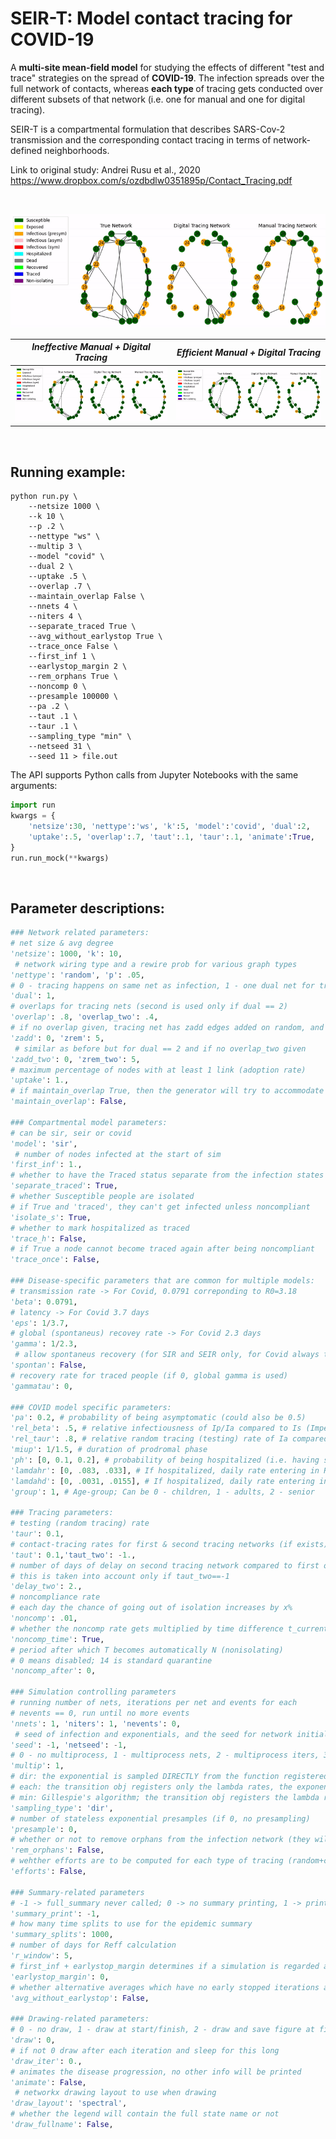 # SEIR-T: Model contact tracing for COVID-19

A <b>multi-site mean-field model</b> for studying the effects of different "test and trace" strategies on the spread of <b>COVID-19</b>. The infection spreads over the full network of contacts, whereas <b>each type </b> of tracing gets conducted over different subsets of that network (i.e. one for manual and one for digital tracing).

SEIR-T is a compartmental formulation that describes SARS-Cov-2 transmission and the corresponding contact tracing in terms of network-defined neighborhoods.

Link to original study: Andrei Rusu et al., 2020 https://www.dropbox.com/s/ozdbdlw0351895p/Contact_Tracing.pdf 

<br />

<p style="text-align:center;"><a href="https://www.dropbox.com/s/m284tx8tmgeckqk/noncomp.mp4?dl=0" target="_blank"><img src="fig/noncomp.gif"/></a></p>



<i>Ineffective Manual + Digital Tracing </i>          |  <i>Efficient Manual + Digital Tracing </i>
:-------------------------:|:-------------------------:
[![Ineffective tracing example](fig/nct.gif)](https://www.dropbox.com/s/bxirlp1271teadg/nct.mp4?raw=1#t=0.1) |  [![Efficient tracing example](fig/ct.gif)](https://www.dropbox.com/s/3o0a63ivj8gk82c/ct.mp4?raw=1#t=0.1)

<br />
<h2>Running example:</h2>

```
python run.py \
    --netsize 1000 \
    --k 10 \
    --p .2 \
    --nettype "ws" \
    --multip 3 \
    --model "covid" \
    --dual 2 \
    --uptake .5 \
    --overlap .7 \
    --maintain_overlap False \
    --nnets 4 \
    --niters 4 \
    --separate_traced True \
    --avg_without_earlystop True \
    --trace_once False \
    --first_inf 1 \
    --earlystop_margin 2 \
    --rem_orphans True \
    --noncomp 0 \
    --presample 100000 \
    --pa .2 \
    --taut .1 \
    --taur .1 \
    --sampling_type "min" \
    --netseed 31 \
    --seed 11 > file.out
```

The API supports Python calls from Jupyter Notebooks with the same arguments:
```python
import run
kwargs = {
    'netsize':30, 'nettype':'ws', 'k':5, 'model':'covid', 'dual':2, 
    'uptake':.5, 'overlap':.7, 'taut':.1, 'taur':.1, 'animate':True,
}
run.run_mock(**kwargs)
```

<br />
<h2>Parameter descriptions:</h2>

```python
### Network related parameters:
# net size & avg degree 
'netsize': 1000, 'k': 10,
 # network wiring type and a rewire prob for various graph types
'nettype': 'random', 'p': .05,
# 0 - tracing happens on same net as infection, 1 - one dual net for tracing, 2 - two dual nets for tracing
'dual': 1,
# overlaps for tracing nets (second is used only if dual == 2)
'overlap': .8, 'overlap_two': .4,
# if no overlap given, tracing net has zadd edges added on random, and zrem removed
'zadd': 0, 'zrem': 5,
 # similar as before but for dual == 2 and if no overlap_two given
'zadd_two': 0, 'zrem_two': 5,
# maximum percentage of nodes with at least 1 link (adoption rate)
'uptake': 1.,
# if maintain_overlap True, then the generator will try to accommodate both the uptake and the overlap
'maintain_overlap': False,

### Compartmental model parameters:
# can be sir, seir or covid
'model': 'sir',
 # number of nodes infected at the start of sim
'first_inf': 1.,
# whether to have the Traced status separate from the infection states
'separate_traced': True,
# whether Susceptible people are isolated 
# if True and 'traced', they can't get infected unless noncompliant
'isolate_s': True,
# whether to mark hospitalized as traced
'trace_h': False,
# if True a node cannot become traced again after being noncompliant
'trace_once': False,

### Disease-specific parameters that are common for multiple models:
# transmission rate -> For Covid, 0.0791 correponding to R0=3.18
'beta': 0.0791,
# latency -> For Covid 3.7 days
'eps': 1/3.7,
# global (spontaneus) recovey rate -> For Covid 2.3 days
'gamma': 1/2.3,
 # allow spontaneus recovery (for SIR and SEIR only, for Covid always true)
'spontan': False,
# recovery rate for traced people (if 0, global gamma is used)
'gammatau': 0,

### COVID model specific parameters:
'pa': 0.2, # probability of being asymptomatic (could also be 0.5)
'rel_beta': .5, # relative infectiousness of Ip/Ia compared to Is (Imperial paper + Medrxiv paper)
'rel_taur': .8, # relative random tracing (testing) rate of Ia compared to Is 
'miup': 1/1.5, # duration of prodromal phase
'ph': [0, 0.1, 0.2], # probability of being hospitalized (i.e. having severe symptoms Pss) based on age category 
'lamdahr': [0, .083, .033], # If hospitalized, daily rate entering in R based on age category
'lamdahd': [0, .0031, .0155], # If hospitalized, daily rate entering in D based on age category
'group': 1, # Age-group; Can be 0 - children, 1 - adults, 2 - senior

### Tracing parameters:
# testing (random tracing) rate
'taur': 0.1,
# contact-tracing rates for first & second tracing networks (if exists)
'taut': 0.1,'taut_two': -1.,
# number of days of delay on second tracing network compared to first one
# this is taken into account only if taut_two==-1
'delay_two': 2.,
# noncompliance rate
# each day the chance of going out of isolation increases by x%
'noncomp': .01,
# whether the noncomp rate gets multiplied by time difference t_current - t_trace
'noncomp_time': True,
# period after which T becomes automatically N (nonisolating)
# 0 means disabled; 14 is standard quarantine
'noncomp_after': 0,

### Simulation controlling parameters
# running number of nets, iterations per net and events for each
# nevents == 0, run until no more events
'nnets': 1, 'niters': 1, 'nevents': 0,
 # seed of infection and exponentials, and the seed for network initializations
'seed': -1, 'netseed': -1,
# 0 - no multiprocess, 1 - multiprocess nets, 2 - multiprocess iters, 3 - multiprocess nets and iters (half-half cpus)
'multip': 1,
# dir: the exponential is sampled DIRECTLY from the function registered on the transition object
# each: the transition obj registers only the lambda rates, the exponential is sampled FOR EACH lambda with exp_sampler.py
# min: Gillespie's algorithm; the transition obj registers the lambda rates, ONLY the MINIMUM exponential is sampled based on sum
'sampling_type': 'dir',
# number of stateless exponential presamples (if 0, no presampling)
'presample': 0, 
# whether or not to remove orphans from the infection network (they will not move state)
'rem_orphans': False,
# wehther efforts are to be computed for each type of tracing (random+contact)
'efforts': False,

### Summary-related parameters
# -1 -> full_summary never called; 0 -> no summary printing, 1 -> print summary as well
'summary_print': -1,
# how many time splits to use for the epidemic summary
'summary_splits': 1000,
# number of days for Reff calculation
'r_window': 5, 
# first_inf + earlystop_margin determines if a simulation is regarded as early stopped
'earlystop_margin': 0,
# whether alternative averages which have no early stopped iterations are to be computed
'avg_without_earlystop': False,

### Drawing-related parameters:
# 0 - no draw, 1 - draw at start/finish, 2 - draw and save figure at finish
'draw': 0,
# if not 0 draw after each iteration and sleep for this long
'draw_iter': 0.,
# animates the disease progression, no other info will be printed
'animate': False,
 # networkx drawing layout to use when drawing
'draw_layout': 'spectral',
# whether the legend will contain the full state name or not
'draw_fullname': False,
```